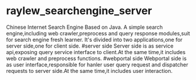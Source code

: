 # raylew_searchengine_server
Chinese Internet Search Engine Based on Java.
A simple search engine,including web crawler,preprocess and query response modules,suit for search engine fresh learner.
It's divided into two applications,one for server side,one for client side.
#server side
Server side is as service api,exposing query service interface to client.At the same time,it includes web crawler and preprocess functions.
#webportal side
Webportal side is as user interface,responsible for hanler user query request and dispatcher requests to server side.At the same time,it includes user interaction.


